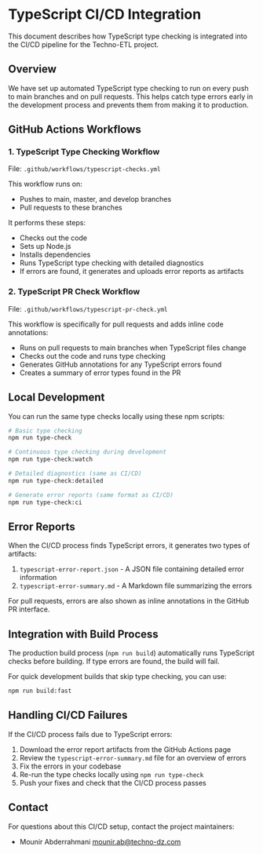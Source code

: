 # TypeScript CI/CD Integration

This document describes how TypeScript type checking is integrated into the CI/CD pipeline for the Techno-ETL project.

## Overview

We have set up automated TypeScript type checking to run on every push to main branches and on pull requests. This helps catch type errors early in the development process and prevents them from making it to production.

## GitHub Actions Workflows

### 1. TypeScript Type Checking Workflow

File: `.github/workflows/typescript-checks.yml`

This workflow runs on:
- Pushes to main, master, and develop branches
- Pull requests to these branches

It performs these steps:
- Checks out the code
- Sets up Node.js
- Installs dependencies
- Runs TypeScript type checking with detailed diagnostics
- If errors are found, it generates and uploads error reports as artifacts

### 2. TypeScript PR Check Workflow

File: `.github/workflows/typescript-pr-check.yml`

This workflow is specifically for pull requests and adds inline code annotations:
- Runs on pull requests to main branches when TypeScript files change
- Checks out the code and runs type checking
- Generates GitHub annotations for any TypeScript errors found
- Creates a summary of error types found in the PR

## Local Development

You can run the same type checks locally using these npm scripts:

```bash
# Basic type checking
npm run type-check

# Continuous type checking during development
npm run type-check:watch

# Detailed diagnostics (same as CI/CD)
npm run type-check:detailed

# Generate error reports (same format as CI/CD)
npm run type-check:ci
```

## Error Reports

When the CI/CD process finds TypeScript errors, it generates two types of artifacts:
1. `typescript-error-report.json` - A JSON file containing detailed error information
2. `typescript-error-summary.md` - A Markdown file summarizing the errors

For pull requests, errors are also shown as inline annotations in the GitHub PR interface.

## Integration with Build Process

The production build process (`npm run build`) automatically runs TypeScript checks before building. If type errors are found, the build will fail.

For quick development builds that skip type checking, you can use:
```bash
npm run build:fast
```

## Handling CI/CD Failures

If the CI/CD process fails due to TypeScript errors:

1. Download the error report artifacts from the GitHub Actions page
2. Review the `typescript-error-summary.md` file for an overview of errors
3. Fix the errors in your codebase
4. Re-run the type checks locally using `npm run type-check`
5. Push your fixes and check that the CI/CD process passes

## Contact

For questions about this CI/CD setup, contact the project maintainers:

- Mounir Abderrahmani <mounir.ab@techno-dz.com>